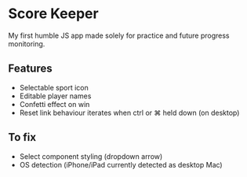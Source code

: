 # Score Keeper

My first humble JS app made solely for practice and future progress monitoring.


## Features

 - Selectable sport icon
 - Editable player names
 - Confetti effect on win
 - Reset link behaviour iterates when ctrl or ⌘ held down (on desktop)

## To fix

 - Select component styling (dropdown arrow)
 - OS detection (iPhone/iPad currently detected as desktop Mac)

